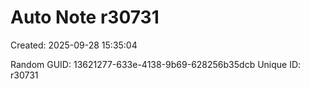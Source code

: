 ﻿# Auto Note r30731
Created: 2025-09-28 15:35:04

Random GUID: 13621277-633e-4138-9b69-628256b35dcb
Unique ID: r30731
